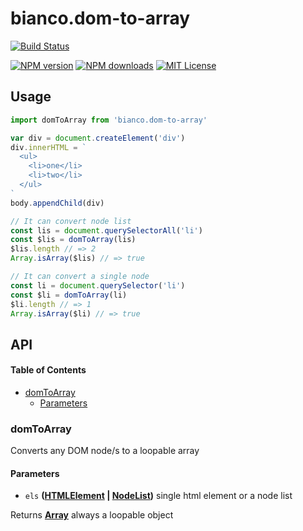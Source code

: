 # bianco.dom-to-array

[![Build Status][travis-image]][travis-url]

[![NPM version][npm-version-image]][npm-url]
[![NPM downloads][npm-downloads-image]][npm-url]
[![MIT License][license-image]][license-url]

## Usage

```js
import domToArray from 'bianco.dom-to-array'

var div = document.createElement('div')
div.innerHTML = `
  <ul>
    <li>one</li>
    <li>two</li>
  </ul>
`
body.appendChild(div)

// It can convert node list
const lis = document.querySelectorAll('li')
const $lis = domToArray(lis)
$lis.length // => 2
Array.isArray($lis) // => true

// It can convert a single node
const li = document.querySelector('li')
const $li = domToArray(li)
$li.length // => 1
Array.isArray($li) // => true
```

[travis-image]: https://img.shields.io/travis/biancojs/dom-to-array.svg?style=flat-square

[travis-url]: https://travis-ci.org/biancojs/dom-to-array

[license-image]: http://img.shields.io/badge/license-MIT-000000.svg?style=flat-square

[license-url]: LICENSE.txt

[npm-version-image]: http://img.shields.io/npm/v/bianco.dom-to-array.svg?style=flat-square

[npm-downloads-image]: http://img.shields.io/npm/dm/bianco.dom-to-array.svg?style=flat-square

[npm-url]: https://npmjs.org/package/bianco.dom-to-array

## API

<!-- Generated by documentation.js. Update this documentation by updating the source code. -->

#### Table of Contents

-   [domToArray](#domtoarray)
    -   [Parameters](#parameters)

### domToArray

Converts any DOM node/s to a loopable array

#### Parameters

-   `els` **([HTMLElement](https://developer.mozilla.org/docs/Web/HTML/Element) \| [NodeList](https://developer.mozilla.org/docs/Web/API/NodeList))** single html element or a node list

Returns **[Array](https://developer.mozilla.org/docs/Web/JavaScript/Reference/Global_Objects/Array)** always a loopable object

